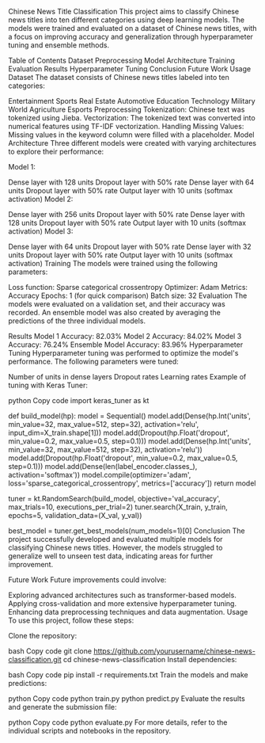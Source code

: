 Chinese News Title Classification
This project aims to classify Chinese news titles into ten different categories using deep learning models. The models were trained and evaluated on a dataset of Chinese news titles, with a focus on improving accuracy and generalization through hyperparameter tuning and ensemble methods.

Table of Contents
Dataset
Preprocessing
Model Architecture
Training
Evaluation
Results
Hyperparameter Tuning
Conclusion
Future Work
Usage
Dataset
The dataset consists of Chinese news titles labeled into ten categories:

Entertainment
Sports
Real Estate
Automotive
Education
Technology
Military
World
Agriculture
Esports
Preprocessing
Tokenization: Chinese text was tokenized using Jieba.
Vectorization: The tokenized text was converted into numerical features using TF-IDF vectorization.
Handling Missing Values: Missing values in the keyword column were filled with a placeholder.
Model Architecture
Three different models were created with varying architectures to explore their performance:

Model 1:

Dense layer with 128 units
Dropout layer with 50% rate
Dense layer with 64 units
Dropout layer with 50% rate
Output layer with 10 units (softmax activation)
Model 2:

Dense layer with 256 units
Dropout layer with 50% rate
Dense layer with 128 units
Dropout layer with 50% rate
Output layer with 10 units (softmax activation)
Model 3:

Dense layer with 64 units
Dropout layer with 50% rate
Dense layer with 32 units
Dropout layer with 50% rate
Output layer with 10 units (softmax activation)
Training
The models were trained using the following parameters:

Loss function: Sparse categorical crossentropy
Optimizer: Adam
Metrics: Accuracy
Epochs: 1 (for quick comparison)
Batch size: 32
Evaluation
The models were evaluated on a validation set, and their accuracy was recorded. An ensemble model was also created by averaging the predictions of the three individual models.

Results
Model 1 Accuracy: 82.03%
Model 2 Accuracy: 84.02%
Model 3 Accuracy: 76.24%
Ensemble Model Accuracy: 83.96%
Hyperparameter Tuning
Hyperparameter tuning was performed to optimize the model's performance. The following parameters were tuned:

Number of units in dense layers
Dropout rates
Learning rates
Example of tuning with Keras Tuner:

python
Copy code
import keras_tuner as kt

def build_model(hp):
    model = Sequential()
    model.add(Dense(hp.Int('units', min_value=32, max_value=512, step=32), activation='relu', input_dim=X_train.shape[1]))
    model.add(Dropout(hp.Float('dropout', min_value=0.2, max_value=0.5, step=0.1)))
    model.add(Dense(hp.Int('units', min_value=32, max_value=512, step=32), activation='relu'))
    model.add(Dropout(hp.Float('dropout', min_value=0.2, max_value=0.5, step=0.1)))
    model.add(Dense(len(label_encoder.classes_), activation='softmax'))
    model.compile(optimizer='adam', loss='sparse_categorical_crossentropy', metrics=['accuracy'])
    return model

tuner = kt.RandomSearch(build_model, objective='val_accuracy', max_trials=10, executions_per_trial=2)
tuner.search(X_train, y_train, epochs=5, validation_data=(X_val, y_val))

best_model = tuner.get_best_models(num_models=1)[0]
Conclusion
The project successfully developed and evaluated multiple models for classifying Chinese news titles. However, the models struggled to generalize well to unseen test data, indicating areas for further improvement.

Future Work
Future improvements could involve:

Exploring advanced architectures such as transformer-based models.
Applying cross-validation and more extensive hyperparameter tuning.
Enhancing data preprocessing techniques and data augmentation.
Usage
To use this project, follow these steps:

Clone the repository:

bash
Copy code
git clone https://github.com/yourusername/chinese-news-classification.git
cd chinese-news-classification
Install dependencies:

bash
Copy code
pip install -r requirements.txt
Train the models and make predictions:

python
Copy code
python train.py
python predict.py
Evaluate the results and generate the submission file:

python
Copy code
python evaluate.py
For more details, refer to the individual scripts and notebooks in the repository.
